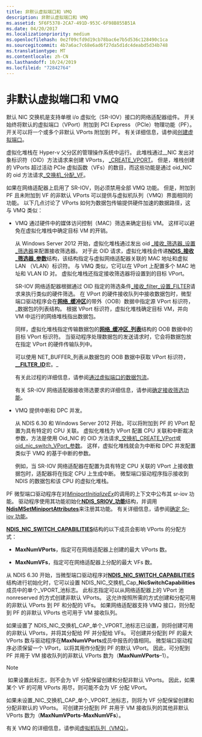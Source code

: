 ```yaml
---
title: 非默认虚拟端口和 VMQ
description: 非默认虚拟端口和 VMQ
ms.assetid: 5F6F5378-2CA7-491D-953C-6F98B855B51A
ms.date: 04/20/2017
ms.localizationpriority: medium
ms.openlocfilehash: 0e2f09cfd9d19cb78bac6e7b5d536c128490c1ca
ms.sourcegitcommit: 4b7a6ac7c68e6ad6f27da5d1dc4deabd5d34b748
ms.translationtype: MT
ms.contentlocale: zh-CN
ms.lasthandoff: 10/24/2019
ms.locfileid: "72842764"
---
```

# <a name="nondefault-virtual-ports-and-vmq"></a>非默认虚拟端口和 VMQ


默认 NIC 交换机是支持单根 i/o 虚拟化（SR-IOV）接口的网络适配器组件。 开关始终将默认的虚拟端口（VPort）附加到 PCI Express （PCIe）物理功能（PF）。 开关可以将一个或多个非默认 VPorts 附加到 PF。 有关详细信息，请参阅[创建虚拟端口](creating-a-virtual-port.md)。

虚拟化堆栈在 Hyper-v 父分区的管理操作系统中运行。 此堆栈通过\_\_NIC 发出对象标识符（OID）方法请求来创建 VPorts， [\_CREATE\_VPORT](https://docs.microsoft.com/windows-hardware/drivers/network/oid-nic-switch-create-vport)。 但是，堆栈创建的 VPorts 超过活动 PCIe 虚拟函数（VFs）的数目，而这些功能是通过 oid\_NIC 的 oid 方法请求[\_交换机\_分配\_VF](https://docs.microsoft.com/windows-hardware/drivers/network/oid-nic-switch-allocate-vf)。

如果在网络适配器上启用了 SR-IOV，则必须禁用全部 VMQ 功能。 但是，附加到 PF 且未附加到 VF 的非默认 VPorts 可以提供与虚拟机队列（VMQ）界面相同的功能。 以下几点讨论了 VPorts 如何为数据包传输提供硬件加速的数据路径，这与 VMQ 类似：

-   VMQ 通过硬件中的媒体访问控制（MAC）筛选来确定目标 VM。 这样可以避免在虚拟化堆栈中确定目标 VM 的开销。

    从 Windows Server 2012 开始，虚拟化堆栈通过发出 oid [\_接收\_筛选器\_设置\_筛选器](https://docs.microsoft.com/windows-hardware/drivers/network/oid-receive-filter-set-filter)来配置接收筛选器。 对于此 OID 请求，虚拟化堆栈会传递[**NDIS\_接收\_筛选器\_参数**](https://docs.microsoft.com/windows-hardware/drivers/ddi/ntddndis/ns-ntddndis-_ndis_receive_filter_parameters)结构，该结构指定与虚拟网络适配器关联的 MAC 地址和虚拟 LAN （VLAN）标识符。 与 VMQ 类似，它可以在 VPort 上配置多个 MAC 地址和 VLAN ID 对。 虚拟化堆栈还指定接收筛选器将设置到的目标 VPort。

    SR-IOV 网络适配器根据通过 OID 指定的筛选条件[\_接收\_filter\_设置\_FILTER](https://docs.microsoft.com/windows-hardware/drivers/network/oid-receive-filter-set-filter)请求来执行类似的硬件筛选。 在 VPort 的硬件接收队列中接收数据包时，微型端口驱动程序会在[**网络\_缓冲区**](https://docs.microsoft.com/windows-hardware/drivers/ddi/ndis/ns-ndis-_net_buffer_list)的带外（OOB）数据中指定源 VPort 标识符，\_数据包的列表结构。 根据 VPort 标识符，虚拟化堆栈确定目标 VM，并向 VM 中运行的网络堆栈指出数据包。

    同样，虚拟化堆栈指定传输数据包的[**网络\_缓冲区\_列表**](https://docs.microsoft.com/windows-hardware/drivers/ddi/ndis/ns-ndis-_net_buffer_list)结构的 OOB 数据中的目标 VPort 标识符。 当驱动程序处理数据包的发送请求时，它会将数据包放在指定 VPort 的硬件传输队列中。

    可以使用 NET\_BUFFER\_列表从数据包的 OOB 数据中获取 VPort 标识符， [ **\_\_FILTER\_ID**](https://docs.microsoft.com/windows-hardware/drivers/network/net-buffer-list-receive-filter-vport-id)宏。\_

    有关此过程的详细信息，请参阅[通过虚拟端口的数据包流](packet-flow-over-a-virtual-port.md)。

    有关 SR-IOV 网络适配器接收筛选要求的详细信息，请参阅[确定接收筛选功能](determining-receive-filtering-capabilities.md)。

-   VMQ 提供中断和 DPC 并发。

    从 NDIS 6.30 和 Windows Server 2012 开始，可以将附加到 PF 的 VPort 配置为具有特定的 CPU 关联。 虚拟化堆栈为 VPort 配置 CPU 关联和中断裁决参数，方法是使用 Oid\_NIC 的 OID 方法请求[\_交换机\_CREATE\_VPort](https://docs.microsoft.com/windows-hardware/drivers/network/oid-nic-switch-create-vport)或[oid\_nic\_switch\_VPort\_参数](https://docs.microsoft.com/windows-hardware/drivers/network/oid-nic-switch-vport-parameters)。 这样，虚拟化堆栈就会为中断和 DPC 并发配置类似于 VMQ 的基于中断的参数。

    例如，当 SR-IOV 网络适配器在配置为具有特定 CPU 关联的 VPort 上接收数据包时，适配器将在指定 CPU 上生成中断。 微型端口驱动程序指示接收到 NDIS 的数据包和该 CPU 的虚拟化堆栈。

PF 微型端口驱动程序在对[*MiniportInitializeEx*](https://docs.microsoft.com/windows-hardware/drivers/ddi/ndis/nc-ndis-miniport_initialize)的调用的上下文中公布其 sr-iov 功能。 驱动程序使用其功能初始化[**NDIS\_SRIOV\_功能**](https://docs.microsoft.com/windows-hardware/drivers/ddi/ntddndis/ns-ntddndis-_ndis_sriov_capabilities)结构，并调用[**NdisMSetMiniportAttributes**](https://docs.microsoft.com/windows-hardware/drivers/ddi/ndis/nf-ndis-ndismsetminiportattributes)来注册其功能。 有关详细信息，请参阅[确定 Sr-iov 功能](determining-sr-iov-capabilities.md)。

[**NDIS_NIC_SWITCH_CAPABILITIES**](https://docs.microsoft.com/windows-hardware/drivers/ddi/ntddndis/ns-ntddndis-_ndis_nic_switch_capabilities)结构的以下成员会影响 VPorts 的分配方式：

-   **MaxNumVPorts**，指定可在网络适配器上创建的最大 VPorts 数。

-   **MaxNumVFs**，指定可在网络适配器上分配的最大 VFs 数。

从 NDIS 6.30 开始，当微型端口驱动程序对[**NDIS_NIC_SWITCH_CAPABILITIES**](https://docs.microsoft.com/windows-hardware/drivers/ddi/ntddndis/ns-ntddndis-_ndis_nic_switch_capabilities)结构进行初始化时，它可以设置 NDIS\_NIC\_交换机\_Cap\_**NicSwitchCapabilities**成员中的单个\_VPORT\_池标志。 此标志指定可以从网络适配器上的 VPort 池 nonreserved 的方式创建非默认 VPorts。 这允许按照所需的方式创建和分配可用的非默认 VPorts 到 PF 和分配的 VFs。 如果网络适配器支持 VMQ 接口，则分配到 PF 的非默认 VPorts 也可用于 VM 接收队列。

如果设置了 NDIS\_NIC\_交换机\_CAP\_单个\_VPORT\_池标志已设置，则将创建可用的非默认 VPorts，并将其分配给 PF 并分配给 VFs。 可创建并分配到 PF 的最大 VPorts 数与驱动程序在**MaxNumVPorts**成员中报告的值相同。 微型端口驱动程序必须保留一个 VPort，以将其用作分配到 PF 的默认 VPort。 因此，可分配到 PF 并用于 VM 接收队列的非默认 VPorts 数为（**MaxNumVPorts**–1）。

> [!NOTE]
> 如果设置此标志，则不会为 VF 分配保留创建和分配非默认 VPorts。 因此，如果某个 VF 的可用 VPorts 用尽，则可能不会为 VF 分配 VPort。 

如果未设置\_NIC\_交换机\_CAP\_单个\_VPORT\_池标志，则将为 VF 分配保留创建和分配非默认的 VPorts。 可创建并分配到 PF 并用于 VM 接收队列的其他非默认 VPorts 数为（**MaxNumVPorts**–**MaxNumVFs**）。

有关 VMQ 的详细信息，请参阅[虚拟机队列（VMQ）](virtual-machine-queue--vmq-.md)。
